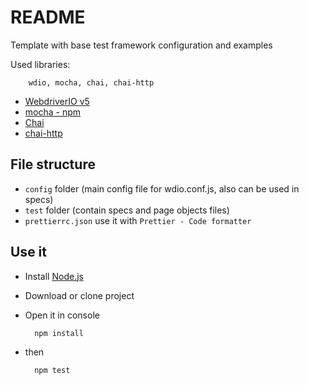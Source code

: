 # README
Template with base test framework configuration and examples 

Used libraries:
        
        wdio, mocha, chai, chai-http

- [WebdriverIO v5](https://webdriver.io/docs/gettingstarted.html)
- [mocha - npm](https://www.npmjs.com/package/mocha)
- [Chai](https://www.chaijs.com/)
- [chai-http](https://www.chaijs.com/plugins/chai-http/)

## File structure
- `config` folder (main config file for wdio.conf.js, also can be used in specs)
- `test` folder (contain specs and page objects files)
- `prettierrc.json` use it with `Prettier - Code formatter`


## Use it
- Install [Node.js](https://nodejs.org/en/download/)
- Download or clone project
- Open it in console
        
        npm install
- then
        
        npm test
